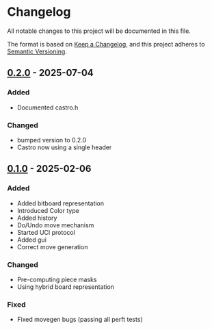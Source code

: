 # Changelog

All notable changes to this project will be documented in this file.

The format is based on [Keep a Changelog](https://keepachangelog.com/en/1.1.0/), and this project adheres to [Semantic Versioning](https://semver.org/spec/v2.0.0.html).


## [0.2.0] - 2025-07-04 

### Added

- Documented castro.h

### Changed

- bumped version to 0.2.0
- Castro now using a single header


## [0.1.0] - 2025-02-06 

### Added

- Added bitboard representation
- Introduced Color type
- Added history
- Do/Undo move mechanism
- Started UCI protocol
- Added gui
- Correct move generation

### Changed

- Pre-computing piece masks
- Using hybrid board representation

### Fixed

- Fixed movegen bugs (passing all perft tests)


[0.1.0]: https://github.com/KDesp73/castro//releases/tag/v0.1.0
[0.2.0]: https://github.com/KDesp73/castro//releases/tag/v0.2.0


